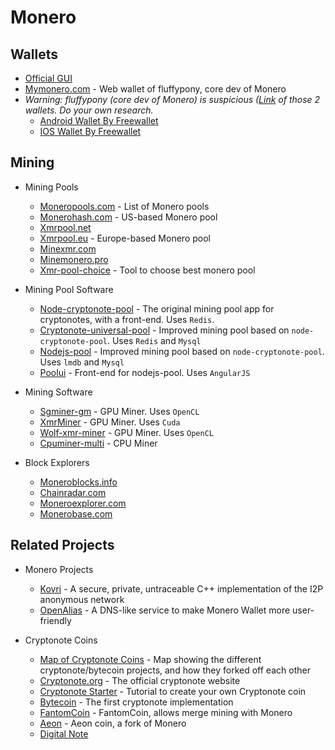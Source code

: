 # Monero
## Wallets
- [Official GUI]()
- [Mymonero.com](https://mymonero.com) - Web wallet of fluffypony, core dev of Monero
- *Warning: fluffypony (core dev of Monero) is suspicious ([Link](https://monero.stackexchange.com/questions/897/does-monero-have-any-mobile-wallets-available) of those 2 wallets. Do your own research.* 
    - [Android Wallet By Freewallet](https://play.google.com/store/apps/details?id=xmr.org.freewallet.app&hl=en)
    - [IOS Wallet By Freewallet](https://itunes.apple.com/us/app/monero-wallet-by-freewallet/id1126426159?mt=8)

## Mining
- Mining Pools
    - [Moneropools.com](http://moneropools.com) - List of Monero pools
    - [Monerohash.com](https://monerohash.com) - US-based Monero pool
    - [Xmrpool.net](https://xmrpool.net)
    - [Xmrpool.eu](http://xmrpool.eu) - Europe-based Monero pool
    - [Minexmr.com](http://minexmr.com)
    - [Minemonero.pro](https://minemonero.pro)
    - [Xmr-pool-choice](https://github.com/timekelp/xmr-pool-choice) - Tool to choose best monero pool

- Mining Pool Software
    - [Node-cryptonote-pool](https://github.com/zone117x/node-cryptonote-pool) - The original mining pool app for cryptonotes, with a front-end. Uses `Redis`.
    - [Cryptonote-universal-pool](https://github.com/fancoder/cryptonote-universal-pool) - Improved mining pool based on `node-cryptonote-pool`. Uses `Redis` and `Mysql`
    - [Nodejs-pool](https://github.com/Snipa22/nodejs-pool) - Improved mining pool based on `node-cryptonote-pool`. Uses `lmdb` and `Mysql`
    - [Poolui](https://github.com/mesh0000/poolui) - Front-end for nodejs-pool. Uses `AngularJS`

- Mining Software
    - [Sgminer-gm](https://github.com/genesismining/sgminer-gm) - GPU Miner. Uses `OpenCL`
    - [XmrMiner](https://github.com/xmrMiner/xmrMiner) - GPU Miner. Uses `Cuda`
    - [Wolf-xmr-miner](https://github.com/OhGodAPet/wolf-xmr-miner) - GPU Miner. Uses `OpenCL`
    - [Cpuminer-multi](https://github.com/OhGodAPet/cpuminer-multi) - CPU Miner

- Block Explorers
    - [Moneroblocks.info](http://moneroblocks.info)
    - [Chainradar.com](https://chainradar.com/xmr/blocks)
    - [Moneroexplorer.com](https://moneroexplorer.com)
    - [Monerobase.com](https://monerobase.com)

## Related Projects
- Monero Projects
    - [Kovri](https://github.com/monero-project/kovri) - A secure, private, untraceable C++ implementation of the I2P anonymous network
    - [OpenAlias](https://openalias.org) - A DNS-like service to make Monero Wallet more user-friendly

- Cryptonote Coins
    - [Map of Cryptonote Coins](http://mapofcoins.com/bytecoin) - Map showing the different cryptonote/bytecoin projects, and how they forked off each other
    - [Cryptonote.org](https://cryptonote.org) - The official cryptonote website
    - [Cryptonote Starter](https://cryptonotestarter.org) - Tutorial to create your own Cryptonote coin
    - [Bytecoin](https://bytecoin.org/) - The first cryptonote implementation
    - [FantomCoin](http://fantomcoin.org) - FantomCoin, allows merge mining with Monero
    - [Aeon](https://github.com/aeonix/aeon) - Aeon coin, a fork of Monero
    - [Digital Note](http://digitalnote.org)